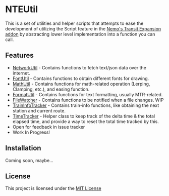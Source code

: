# NTEUtil
This is a set of utilities and helper scripts that attempts to ease the development of utilizing the Script feature in the [Nemo's Transit Expansion addon](https://github.com/zbx1425/mtr-nte) by abstracting lower level implementation into a function you can call.

## Features
- [NetworkUtil](docs/NetworkUtil.md) - Contains functions to fetch text/json data over the internet.
- [FontUtil](docs/FontUtil.md) - Contains functions to obtain different fonts for drawing.
- [MathUtil](docs/MathUtil.md) - Contains functions for math-related operation (Lerping, Clamping, etc.), and easing function.
- [FormatUtil](docs/FormatUtil.md) - Contains functions for text formatting, usually MTR-related.
- [FileWatcher](docs/FileWatcher.md) - Contains functions to be notified when a file changes. WIP
- [TrainInfoTracker](docs/TrainInfoTracker.md) - Contains train-info functions, like obtaining the next station and current route.
- [TimeTracker](docs/TimeTracker.md) - Helper class to keep track of the delta time & the total elapsed time, and provide a way to reset the total time tracked by this.
- Open for feedback in issue tracker
- Work In Progress!

## Installation
Coming soon, maybe...

## License
This project is licensed under the [MIT License](LICENSE)